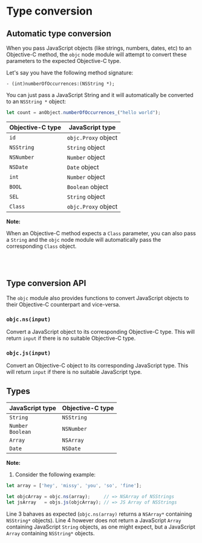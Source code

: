 # Type conversion

## Automatic type conversion

When you pass JavaScript objects (like strings, numbers, dates, etc) to an Objective-C method, the `objc` node module will attempt to convert these parameters to the expected Objective-C type.

Let's say you have the following method signature:

```objc
- (int)numberOfOccurrences:(NSString *);
```

You can just pass a JavaScript String and it will automatically be converted to an `NSString *` object:
```js
let count = anObject.numberOfOccurrences_("hello world");
```

| Objective-C type  | JavaScript type     |
| ----------------- | ------------------- |
| `id`              | `objc.Proxy` object |
| `NSString`        | `String` object     |
| `NSNumber`        | `Number` object     |
| `NSDate`          | `Date` object       |
| `int`             | `Number` object     |
| `BOOL`            | `Boolean` object    |
| `SEL`             | `String` object     |
| `Class`           | `objc.Proxy` object |

**Note:**

When an Objective-C method expects a `Class` parameter, you can also pass a `String` and the `objc` node module will automatically pass the corresponding `Class` object.


<br>
<br>

## Type conversion API

The `objc` module also provides functions to convert JavaScript objects to their Objective-C counterpart and vice-versa.

### `objc.ns(input)`
Convert a JavaScript object to its corresponding Objective-C type.
This will return `input` if there is no suitable Objective-C type.

### `objc.js(input)`
Convert an Objective-C object to its corresponding JavaScript type.
This will return `input` if there is no suitable JavaScript type.

## Types

| JavaScript type       | Objective-C type |
| --------------------- | ---------------- |
| `String`              | `NSString`       |
| `Number`<br>`Boolean` | `NSNumber`       |
| `Array`               | `NSArray`        |
| `Date`                | `NSDate`         |


**Note:**

1) Consider the following example:
```js
let array = ['hey', 'missy', 'you', 'so', 'fine'];

let objcArray = objc.ns(array);     // => NSArray of NSStrings
let jsArray   = objs.js(objcArray); // => JS Array of NSStrings
```

Line 3 bahaves as expected (`objc.ns(array)` returns a `NSArray*` containing `NSString*` objects).
Line 4 however does not return a JavaScript `Array` containing JavaScript `String` objects, as one might expect, but a JavaScript `Array` containing `NSString*` objects.

